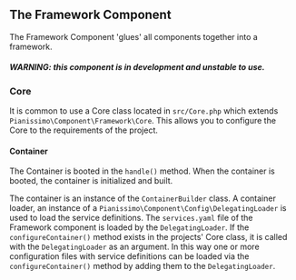 ## The Framework Component
The Framework Component 'glues' all components together into a framework.

##### WARNING: this component is in development and unstable to use.

### Core
It is common to use a Core class located in `src/Core.php` which extends `Pianissimo\Component\Framework\Core`.
This allows you to configure the Core to the requirements of the project.

#### Container
The Container is booted in the `handle()` method.
When the container is booted, the container is initialized and built.

The container is an instance of the `ContainerBuilder` class.
A container loader, an instance of a `Pianissimo\Component\Config\DelegatingLoader` is used to load the service definitions.
The `services.yaml` file of the Framework component is loaded by the `DelegatingLoader`.
If the `configureContainer()` method exists in the projects' Core class, it is called with the `DelegatingLoader` as an argument. 
In this way one or more configuration files with service definitions can be loaded via the `configureContainer()` method by adding them to the `DelegatingLoader`.
